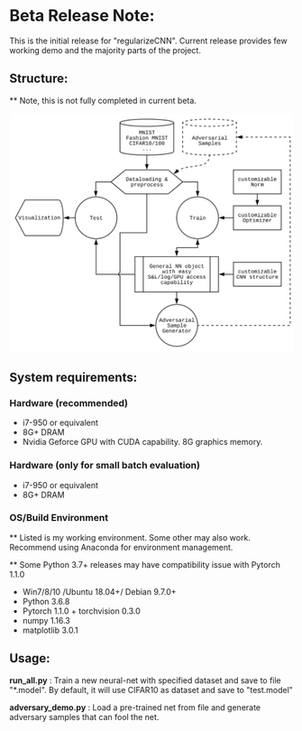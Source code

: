# Beta Release Note:

This is the initial release for "regularizeCNN". Current release provides few working demo and the majority parts of the project.

## Structure:
\*\* Note, this is not fully completed in current beta.
<p align="center">
  <img width="600" src="./structure.svg">
</p>

## System requirements:
### Hardware (recommended)
*  i7-950 or equivalent
*  8G+ DRAM
*  Nvidia Geforce GPU with CUDA capability. 8G graphics memory.

### Hardware (only for small batch evaluation)
*  i7-950 or equivalent
*  8G+ DRAM

### OS/Build Environment
\*\* Listed is my working environment. Some other may also work. Recommend using Anaconda for environment management.

\*\* Some Python 3.7+ releases may have compatibility issue with Pytorch 1.1.0

*  Win7/8/10 /Ubuntu 18.04+/ Debian 9.7.0+
*  Python 3.6.8
*  Pytorch 1.1.0 + torchvision 0.3.0
*  numpy 1.16.3
*  matplotlib 3.0.1

## Usage:
**run_all.py** : Train a new neural-net with specified dataset and save to file "\*.model". By default, it will use CIFAR10 as dataset and save to "test.model"

**adversary_demo.py** : Load a pre-trained net from file and generate adversary samples that can fool the net.
